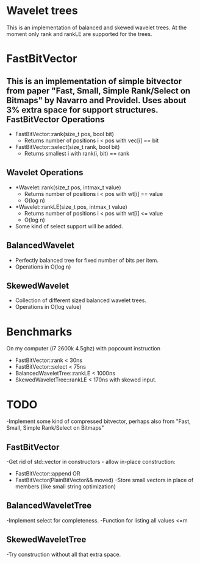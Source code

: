 Wavelet trees
===========================

This is an implementation of balanced and skewed wavelet trees. At the moment
only rank and rankLE are supported for the trees.


FastBitVector
====================
This is an implementation of simple bitvector from paper
"Fast, Small, Simple Rank/Select on Bitmaps" by Navarro and Providel.
Uses about 3% extra space for support structures.
FastBitVector Operations
-----------------------------
- FastBitVector::rank(size_t pos, bool bit)
  * Returns number of positions i < pos with vec[i] == bit
- FastBitVector::select(size_t rank, bool bit)
  * Returns smallest i with rank(i, bit) == rank


Wavelet Operations
-----------------
- \*Wavelet::rank(size_t pos, intmax_t value)
  * Returns number of positions i < pos with wt[i] == value
  * O(log n)
- \*Wavelet::rankLE(size_t pos, intmax_t value)
  * Returns number of positions i < pos with wt[i] <= value
  * O(log n)
- Some kind of select support will be added.

BalancedWavelet
-----------------
- Perfectly balanced tree for fixed number of bits per item.
- Operations in O(log n)

SkewedWavelet
-----------------
- Collection of different sized balanced wavelet trees.
- Operations in O(log value)

Benchmarks
=================
On my computer (i7 2600k 4.5ghz) with popcount instruction
- FastBitVector::rank < 30ns
- FastBitVector::select < 75ns
- BalancedWaveletTree::rankLE < 1000ns
- SkewedWaveletTree::rankLE < 170ns with skewed input.

TODO
=================
-Implement some kind of compressed bitvector, perhaps also from 
  "Fast, Small, Simple Rank/Select on Bitmaps"

FastBitVector
-------------------
-Get rid of std::vector<bool> in constructors - allow in-place construction:
  * FastBitVector::append OR
  * FastBitVector(PlainBitVector&& moved)
-Store small vectors in place of members (like small string optimization)

BalancedWaveletTree
-------------------
-Implement select for completeness.
-Function for listing all values <=m

SkewedWaveletTree
-------------------
-Try construction without all that extra space.
